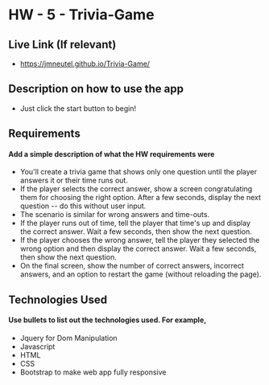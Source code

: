 # HW - 5 - Trivia-Game

## Live Link (If relevant)
 - https://jmneutel.github.io/Trivia-Game/

## Description on how to use the app
- Just click the start button to begin! 
## Requirements
#### Add a simple description of what the HW requirements were

- You'll create a trivia game that shows only one question until the player answers it or their time runs out.
- If the player selects the correct answer, show a screen congratulating them for choosing the right option. After a few seconds, display the next question -- do this without user input.
- The scenario is similar for wrong answers and time-outs.
- If the player runs out of time, tell the player that time's up and display the correct answer. Wait a few seconds, then show the next question.
- If the player chooses the wrong answer, tell the player they selected the wrong option and then display the correct answer. Wait a few seconds, then show the next question.
- On the final screen, show the number of correct answers, incorrect answers, and an option to restart the game (without reloading the page).

## Technologies Used
#### Use bullets to list out the technologies used. For example,
- Jquery for Dom Manipulation
- Javascript
- HTML
- CSS
- Bootstrap to make web app fully responsive

